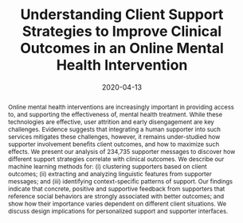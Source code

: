 ---
abstract: 'Online mental health interventions are increasingly important in providing access to, and supporting the effectiveness of, mental health treatment. While these
  technologies are effective, user attrition and early disengagement are key challenges. Evidence suggests that integrating a human supporter into such services mitigates these challenges, however, it remains under-studied how supporter involvement benefits client outcomes, and how to maximize such effects. We present our analysis of 234,735 supporter messages to discover how different support strategies correlate with clinical outcomes. We describe our machine learning methods for: (i) clustering supporters based on client outcomes; (ii) extracting and analyzing linguistic features from supporter messages; and (iii) identifying context-specific patterns of support. Our findings indicate that concrete, positive and supportive feedback from supporters that reference social behaviors are strongly associated with better outcomes; and show how their importance varies dependent on different client situations. We discuss design implications for personalized support and supporter interfaces.'
authors:
- chikersal
- Danielle Belgrave
- Gavin Doherty
- Angel Enrique
- Jorge E. Palacios
- Derek Richards
- Anja Thieme
bibtex: '@inproceedings{chikersal2020understanding,

  title={Understanding Client Support Strategies to Improve Clinical Outcomes in an
  Online Mental Health Intervention},

  author={Prerna Chikersal, Danielle Belgrave, Gavin Doherty, Angel Enrique, Jorge
  E. Palacios, Derek Richards, Anja Thieme},

  booktitle={Proceedings of the Annual ACM Conference on Human Factors in Computing
  Systems},

  year={2020}

  }'
blurb: Data-driven insights for more effective, personalized care in online mental
  health interventions.
citation: Prerna Chikersal,Danielle Belgrave,Gavin Doherty,Angel Enrique,Jorge E.
  Palacios,Derek Richards,Anja Thieme. 2020. Understanding Client Support Strategies
  to Improve Clinical Outcomes in an Online Mental Health Intervention. Proceedings
  of the Annual ACM Conference on Human Factors in Computing Systems.
conference: Proceedings of the Annual ACM Conference on Human Factors in Computing
  Systems
date: '2020-04-13'
image: /images/pubs/mh_supporter_full.png
name: Understanding Client Support Strategies to Improve Clinical Outcomes in an Online
  Mental Health Intervention
onhomepage: true
pdf: /pdfs/mh_support_strategies.pdf
thumbnail: /images/pubs/mh_supporter_thumb.png
title: Understanding Client Support Strategies to Improve Clinical Outcomes in an Online Mental Health Intervention
name: Supporting Mental Health
year: '2020'
---